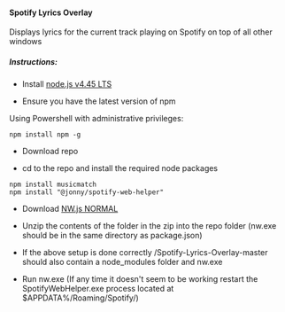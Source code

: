 #### Spotify Lyrics Overlay
Displays lyrics for the current track playing on Spotify on top of all other windows

##### Instructions:
* Install [node.js v4.45 LTS](https://nodejs.org/en/)

* Ensure you have the latest version of npm 

Using Powershell with administrative privileges: 
```
npm install npm -g
```

* Download repo

* cd to the repo and install the required node packages

```
npm install musicmatch
npm install "@jonny/spotify-web-helper"
```
* Download [NW.js NORMAL](http://nwjs.io/)

* Unzip the contents of the folder in the zip into the repo folder (nw.exe should be in the same directory as package.json)

* If the above setup is done correctly /Spotify-Lyrics-Overlay-master should also contain a node_modules folder and nw.exe

* Run nw.exe (If any time it doesn't seem to be working restart the SpotifyWebHelper.exe process located at $APPDATA%/Roaming/Spotify/)
